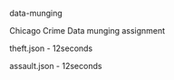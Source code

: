data-munging

Chicago Crime Data munging assignment

theft.json - 12seconds

assault.json - 12seconds
